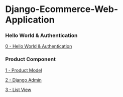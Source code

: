 # Django-Ecommerce-Web-Application

### Hello World & Authentication

[0  - Hello World & Authentication](../../tree/1480c90ffbf6433b2fea0f76817bd55ce4184105/)

### Product Component

[1  - Product Model](../../tree/9e6e901f8b87650ab37ae4205e00c067b0099d7c/)

[2  - Django Admin](../../tree/2ea950c2e68014aec0aafe6c966994ef0f1a6bd1/)

[3  - List View](../../tree/211bb589e6da66dc0774bce9dd680f492a315ff9/)
